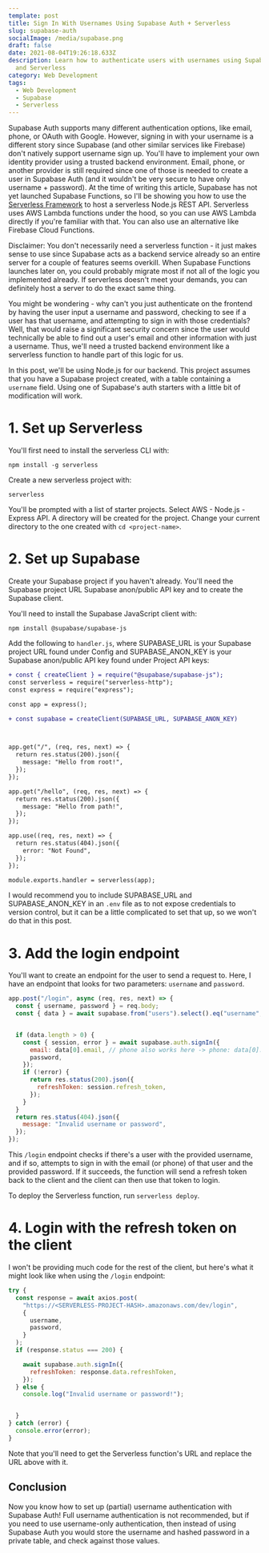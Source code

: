 ```yaml
---
template: post
title: Sign In With Usernames Using Supabase Auth + Serverless
slug: supabase-auth
socialImage: /media/supabase.png
draft: false
date: 2021-08-04T19:26:18.633Z
description: Learn how to authenticate users with usernames using Supabase Auth
  and Serverless
category: Web Development
tags:
  - Web Development
  - Supabase
  - Serverless
---
```

Supabase Auth supports many different authentication options, like email, phone, or OAuth with Google. However, signing in with your username is a different story since Supabase (and other similar services like Firebase) don't natively support username sign up. You'll have to implement your own identity provider using a trusted backend environment. Email, phone, or another provider is still required since one of those is needed to create a user in Supabase Auth (and it wouldn't be very secure to have only username + password). At the time of writing this article, Supabase has not yet launched Supabase Functions, so I'll be showing you how to use the [Serverless Framework](https://www.serverless.com/) to host a serverless Node.js REST API. Serverless uses AWS Lambda functions under the hood, so you can use AWS Lambda directly if you're familiar with that. You can also use an alternative like Firebase Cloud Functions.

Disclaimer: You don't necessarily need a serverless function - it just makes sense to use since Supabase acts as a backend service already so an entire server for a couple of features seems overkill. When Supabase Functions launches later on, you could probably migrate most if not all of the logic you implemented already. If serverless doesn't meet your demands, you can definitely host a server to do the exact same thing.

You might be wondering - why can't you just authenticate on the frontend by having the user input a username and password, checking to see if a user has that username, and attempting to sign in with those credentials? Well, that would raise a significant security concern since the user would technically be able to find out a user's email and other information with just a username. Thus, we'll need a trusted backend environment like a serverless function to handle part of this logic for us.

In this post, we'll be using Node.js for our backend. This project assumes that you have a Supabase project created, with a table containing a `username` field. Using one of Supabase's auth starters with a little bit of modification will work.
# 1. Set up Serverless
You'll first need to install the serverless CLI with:
```shell
npm install -g serverless
```
Create a new serverless project with:
```shell
serverless
```
You'll be prompted with a list of starter projects. Select AWS - Node.js - Express API. A directory will be created for the project. Change your current directory to the one created with `cd <project-name>`.

# 2. Set up Supabase
Create your Supabase project if you haven't already. You'll need the Supabase project URL Supabase anon/public API key and to create the Supabase client.

You'll need to install the Supabase JavaScript client with:
```shell
npm install @supabase/supabase-js
```

Add the following to  `handler.js`, where SUPABASE_URL is your Supabase project URL found under Config and SUPABASE_ANON_KEY is your Supabase anon/public API key found under Project API keys:
```diff
+ const { createClient } = require("@supabase/supabase-js");
const serverless = require("serverless-http");
const express = require("express");

const app = express();

+ const supabase = createClient(SUPABASE_URL, SUPABASE_ANON_KEY)



app.get("/", (req, res, next) => {
  return res.status(200).json({
    message: "Hello from root!",
  });
});

app.get("/hello", (req, res, next) => {
  return res.status(200).json({
    message: "Hello from path!",
  });
});

app.use((req, res, next) => {
  return res.status(404).json({
    error: "Not Found",
  });
});

module.exports.handler = serverless(app);
```
I would recommend you to include SUPABASE_URL and SUPABASE_ANON_KEY in an `.env` file as to not expose credentials to version control, but it can be a little complicated to set that up, so we won't do that in this post.

# 3. Add the login endpoint
You'll want to create an endpoint for the user to send a request to. Here, I have an endpoint that looks for two parameters: `username` and `password`. 
```js
app.post("/login", async (req, res, next) => {
  const { username, password } = req.body;
  const { data } = await supabase.from("users").select().eq("username", username));


  if (data.length > 0) {
    const { session, error } = await supabase.auth.signIn({
      email: data[0].email, // phone also works here -> phone: data[0].phone
      password,
    });
    if (!error) {
      return res.status(200).json({
        refreshToken: session.refresh_token,
      });
    }
  }
  return res.status(404).json({
    message: "Invalid username or password",
  });
});
```
This `/login` endpoint checks if there's a user with the provided username, and if so, attempts to sign in with the email (or phone) of that user and the provided password. If it succeeds, the function will send a refresh token back to the client and the client can then use that token to login.

To deploy the Serverless function, run `serverless deploy`.

# 4. Login with the refresh token on the client
I won't be providing much code for the rest of the client, but here's what it might look like when using the `/login` endpoint:
```js
try {
  const response = await axios.post(
    "https://<SERVERLESS-PROJECT-HASH>.amazonaws.com/dev/login",
    {
      username,
      password,
    }
  );
  if (response.status === 200) {

    await supabase.auth.signIn({
      refreshToken: response.data.refreshToken,
    });
  } else {
    console.log("Invalid username or password!");


  }
} catch (error) {
  console.error(error);
}
```
Note that you'll need to get the Serverless function's URL and replace the URL above with it.

## Conclusion
Now you know how to set up (partial) username authentication with Supabase Auth! Full username authentication is not recommended, but if you need to use username-only authentication, then instead of using Supabase Auth you would store the username and hashed password in a private table, and check against those values.

